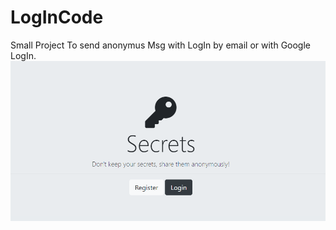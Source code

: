 # LogInCode
Small Project To send anonymus Msg with LogIn by email or with Google LogIn.
![Captura1](Captura1.png)


